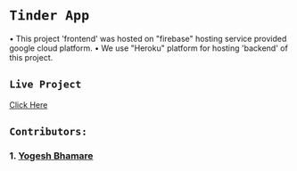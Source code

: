 # `Tinder App`

• This project 'frontend' was hosted on "firebase" hosting service provided google cloud platform.
• We use "Heroku" platform for hosting 'backend' of this project.

## `Live Project` 

[Click Here](https://tinder-clone-new-865e9.web.app/)

## `Contributors:`

### 1. [Yogesh Bhamare](https://github.com/YogeshAero07) 
